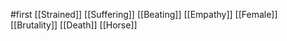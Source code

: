 #first 
[[Strained]]
[[Suffering]]
[[Beating]]
[[Empathy]]
[[Female]]
[[Brutality]]
[[Death]]
[[Horse]]